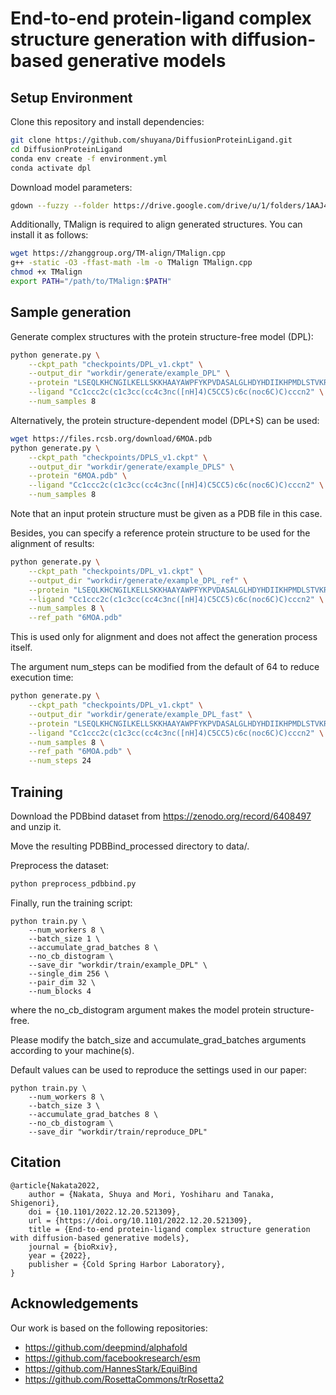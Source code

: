 # End-to-end protein-ligand complex structure generation with diffusion-based generative models

## Setup Environment
Clone this repository and install dependencies:
```bash
git clone https://github.com/shuyana/DiffusionProteinLigand.git
cd DiffusionProteinLigand
conda env create -f environment.yml
conda activate dpl
```

Download model parameters:
```bash
gdown --fuzzy --folder https://drive.google.com/drive/u/1/folders/1AAJ4P5EmQtwle9_eSeNMcF-KMWObksxZ
```

Additionally, TMalign is required to align generated structures.
You can install it as follows:
```bash
wget https://zhanggroup.org/TM-align/TMalign.cpp
g++ -static -O3 -ffast-math -lm -o TMalign TMalign.cpp
chmod +x TMalign
export PATH="/path/to/TMalign:$PATH"
```

## Sample generation
Generate complex structures with the protein structure-free model (DPL):
```bash
python generate.py \
    --ckpt_path "checkpoints/DPL_v1.ckpt" \
    --output_dir "workdir/generate/example_DPL" \
    --protein "LSEQLKHCNGILKELLSKKHAAYAWPFYKPVDASALGLHDYHDIIKHPMDLSTVKRKMENRDYRDAQEFAADVRLMFSNCYKYNPPDHDVVAMARKLQDVFEFRYAKMPD" \
    --ligand "Cc1ccc2c(c1c3cc(cc4c3nc([nH]4)C5CC5)c6c(noc6C)C)cccn2" \
    --num_samples 8
```

Alternatively, the protein structure-dependent model (DPL+S) can be used:
```bash
wget https://files.rcsb.org/download/6MOA.pdb
python generate.py \
    --ckpt_path "checkpoints/DPLS_v1.ckpt" \
    --output_dir "workdir/generate/example_DPLS" \
    --protein "6MOA.pdb" \
    --ligand "Cc1ccc2c(c1c3cc(cc4c3nc([nH]4)C5CC5)c6c(noc6C)C)cccn2" \
    --num_samples 8
```
Note that an input protein structure must be given as a PDB file in this case.

Besides, you can specify a reference protein structure to be used for the alignment of results:
```bash
python generate.py \
    --ckpt_path "checkpoints/DPL_v1.ckpt" \
    --output_dir "workdir/generate/example_DPL_ref" \
    --protein "LSEQLKHCNGILKELLSKKHAAYAWPFYKPVDASALGLHDYHDIIKHPMDLSTVKRKMENRDYRDAQEFAADVRLMFSNCYKYNPPDHDVVAMARKLQDVFEFRYAKMPD" \
    --ligand "Cc1ccc2c(c1c3cc(cc4c3nc([nH]4)C5CC5)c6c(noc6C)C)cccn2" \
    --num_samples 8 \
    --ref_path "6MOA.pdb"
```
This is used only for alignment and does not affect the generation process itself.

The argument num_steps can be modified from the default of 64 to reduce execution time:
```bash
python generate.py \
    --ckpt_path "checkpoints/DPL_v1.ckpt" \
    --output_dir "workdir/generate/example_DPL_fast" \
    --protein "LSEQLKHCNGILKELLSKKHAAYAWPFYKPVDASALGLHDYHDIIKHPMDLSTVKRKMENRDYRDAQEFAADVRLMFSNCYKYNPPDHDVVAMARKLQDVFEFRYAKMPD" \
    --ligand "Cc1ccc2c(c1c3cc(cc4c3nc([nH]4)C5CC5)c6c(noc6C)C)cccn2" \
    --num_samples 8 \
    --ref_path "6MOA.pdb" \
    --num_steps 24
```

## Training

Download the PDBbind dataset from https://zenodo.org/record/6408497 and unzip it.

Move the resulting PDBBind_processed directory to data/.

Preprocess the dataset:
```bash
python preprocess_pdbbind.py
```

Finally, run the training script:
```
python train.py \
    --num_workers 8 \
    --batch_size 1 \
    --accumulate_grad_batches 8 \
    --no_cb_distogram \
    --save_dir "workdir/train/example_DPL" \
    --single_dim 256 \
    --pair_dim 32 \
    --num_blocks 4
```
where the no_cb_distogram argument makes the model protein structure-free.

Please modify the batch_size and accumulate_grad_batches arguments according to your machine(s).

Default values can be used to reproduce the settings used in our paper:
```
python train.py \
    --num_workers 8 \
    --batch_size 3 \
    --accumulate_grad_batches 8 \
    --no_cb_distogram \
    --save_dir "workdir/train/reproduce_DPL"
```

## Citation
    @article{Nakata2022,
        author = {Nakata, Shuya and Mori, Yoshiharu and Tanaka, Shigenori},
        doi = {10.1101/2022.12.20.521309},
        url = {https://doi.org/10.1101/2022.12.20.521309},
        title = {End-to-end protein-ligand complex structure generation with diffusion-based generative models},
        journal = {bioRxiv},
        year = {2022},
        publisher = {Cold Spring Harbor Laboratory},
    }

## Acknowledgements
Our work is based on the following repositories:
- https://github.com/deepmind/alphafold
- https://github.com/facebookresearch/esm
- https://github.com/HannesStark/EquiBind
- https://github.com/RosettaCommons/trRosetta2
